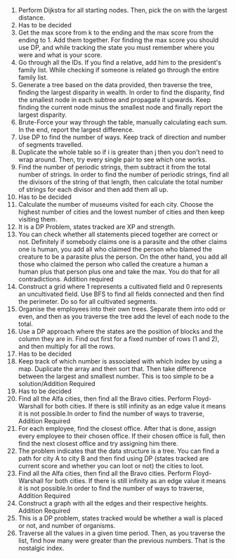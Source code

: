 1. Perform Dijkstra for all starting nodes. Then, pick the on with the largest distance.
2. Has to be decided
3. Get the max score from k to the ending and the max score from the ending to 1. Add them together. For finding the max score you should use DP, and while tracking the state you must remember where you were and what is your score.
4. Go through all the IDs. If you find a relative, add him to the president's family list. While checking if someone is related go through the entire family list.
5. Generate a tree based on the data provided, then traverse the tree, finding the largest disparity in wealth. In order to find the disparity, find the smallest node in each subtree and propagate it upwards. Keep finding the current node minus the smallest node and finally report the largest disparity.
6. Brute-Force your way through the table, manually calculating each sum. In the end, report the largest difference.
7. Use DP to find the number of ways. Keep track of direction and number of segments travelled.
8. Duplicate the whole table so if i is greater than j then you don't need to wrap around. Then, try every single pair to see which one works.
9. Find the number of periodic strings, them subtract it from the total number of strings. In order to find the number of periodic strings, find all the divisors of the string of that length, then calculate the total number of strings for each divisor and then add them all up.
10. Has to be decided
11. Calculate the number of museums visited for each city. Choose the highest number of cities and the lowest number of cities and then keep visiting them.
12. It is a DP Problem, states tracked are XP and strength.
13. You can check whether all statements pieced together are correct or not. Definitely if somebody claims one is a parasite and the other claims one is human, you add all who claimed the person who blamed the creature to be a parasite plus the person. On the other hand, you add all those who claimed the person who called the creature a human a human plus that person plus one and take the max. You do that for all contradictions. Addition required
14. Construct a grid where 1 represents a cultivated field and 0 represents an uncultivated field. Use BFS to find all fields connected and then find the perimeter. Do so for all cultivated segments.
15. Organise the employees into their own trees. Separate them into odd or even, and then as you traverse the tree add the level of each node to the total.
16. Use a DP approach where the states are the position of blocks and the column they are in. Find out first for a fixed number of rows (1 and 2), and then multiply for all the rows.
17. Has to be decided
18. Keep track of which number is associated with which index by using a map. Duplicate the array and then sort that. Then take difference between the largest and smallest number. This is too simple to be a solution/Addition Required
19. Has to be decided
20. Find all the Alfa cities, then find all the Bravo cities. Perform Floyd-Warshall for both cities. If there is still infinity as an edge value it means it is not possible.In order to find the number of ways to traverse, Addition Required
21. For each employee, find the closest office. After that is done, assign every employee to their chosen office. If their chosen office is full, then find the next closest office and try assigning him there.
22. The problem indicates that the data structure is a tree. You can find a path for city A to city B and then find using DP (states tracked are current score and whether you can loot or not) the cities to loot.
23. Find all the Alfa cities, then find all the Bravo cities. Perform Floyd-Warshall for both cities. If there is still infinity as an edge value it means it is not possible.In order to find the number of ways to traverse, Addition Required
24. Construct a graph with all the edges and their respective heights. Addition Required
25. This is a DP problem, states tracked would be whether a wall is placed or not, and number of organisms.
26. Traverse all the values in a given time period. Then, as you traverse the list, find how many were greater than the previous numbers. That is the nostalgic index.
